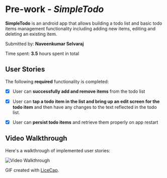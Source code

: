 # Pre-work - *SimpleTodo*

**SimpleTodo** is an android app that allows building a todo list and basic todo items management functionality including adding new items, editing and deleting an existing item.

Submitted by: **Naveenkumar Selvaraj**

Time spent: **3.5** hours spent in total

## User Stories

The following **required** functionality is completed:

* [X] User can **successfully add and remove items** from the todo list
* [X] User can **tap a todo item in the list and bring up an edit screen for the todo item** and then have any changes to the text reflected in the todo list.
* [X] User can **persist todo items** and retrieve them properly on app restart


## Video Walkthrough 

Here's a walkthrough of implemented user stories:

<img src='http://i.imgur.com/H85Kxc4.gif' title='Video Walkthrough' width='' alt='Video Walkthrough' />

GIF created with [LiceCap](http://www.cockos.com/licecap/).

